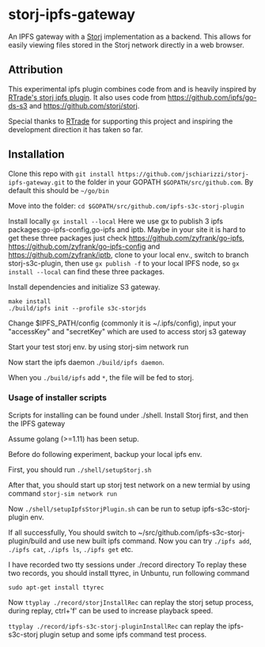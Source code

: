 # storj-ipfs-gateway
An IPFS gateway with a [Storj](http://storj.io) implementation as a backend. This allows for easily viewing files stored in the Storj network directly in a web browser.

## Attribution
This experimental ipfs plugin combines code from and is heavily inspired by [RTrade's storj ipfs plugin](https://github.com/RTradeLtd/storj-ipfs-ds-plugin). It also uses code from https://github.com/ipfs/go-ds-s3 and https://github.com/storj/storj.

Special thanks to [RTrade](https://www.rtradetechnologies.com/) for supporting this project and inspiring the development direction it has taken so far.

## Installation

Clone this repo with `git install https://github.com/jschiarizzi/storj-ipfs-gateway.git` to the folder in your GOPATH `$GOPATH/src/github.com`. By default this should be `~/go/bin`

Move into the folder:
`cd $GOPATH/src/github.com/ipfs-s3c-storj-plugin`

Install locally
`gx install --local`
Here we use gx to publish 3 ipfs packages:go-ipfs-config,go-ipfs and iptb.  Maybe in your site it is hard to get these three packages
just check https://github.com/zyfrank/go-ipfs, https://github.com/zyfrank/go-ipfs-config and https://github.com/zyfrank/iptb, clone to your local env., switch to branch storj-s3c-plugin, then use `gx publish -f` to your local IPFS node, so `gx install --local` can find these three packages.

Install dependencies and initialize S3 gateway.
```
make install
./build/ipfs init --profile s3c-storjds
```

Change $IPFS_PATH/config (commonly it is ~/.ipfs/config),  input your "accessKey" and "secretKey" which are used to access storj s3 gateway

Start your test storj env. by using storj-sim network run

Now start the ipfs daemon .`/build/ipfs daemon`.

When you `./build/ipfs` add `*`, the file will be fed to storj.

### Usage of installer scripts

Scripts for installing can be found under ./shell. Install Storj first, and then the IPFS gateway

Assume golang (>=1.11) has been setup.

Before do following experiment, backup your local ipfs env.

First, you should run ```./shell/setupStorj.sh```

After that, you should start up storj test network on a new termial by using command  ```storj-sim network run```

Now ```./shell/setupIpfsStorjPlugin.sh``` can be run to setup ipfs-s3c-storj-plugin env.

If all successfully, You should switch to ~/src/github.com/ipfs-s3c-storj-plugin/build and use new built ipfs command. Now you can try ```./ipfs add```, ```./ipfs cat```, ```./ipfs ls```, ```./ipfs get``` etc.  


I have recorded two tty sessions under ./record directory
To replay these two records, you should install ttyrec, in Unbuntu, run following command

```sudo apt-get install ttyrec```

Now
```ttyplay ./record/storjInstallRec``` can replay the storj setup process, during replay, ctrl+'f' can be used to increase playback speed.

```ttyplay ./record/ipfs-s3c-storj-pluginInstallRec``` can replay the ipfs-s3c-storj plugin setup and some ipfs command test process.

